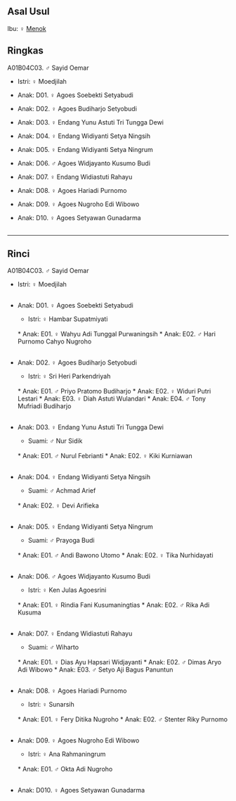 ## Asal Usul

Ibu: ♀ [Menok][up] 

## Ringkas

A01B04C03. ♂ Sayid Oemar
	<br/>

*	Istri: ♀ Moedjilah
	<br/>

*	Anak: D01. ♀ Agoes Soebekti Setyabudi
*	Anak: D02. ♀ Agoes Budiharjo Setyobudi
*	Anak: D03. ♀ Endang Yunu Astuti Tri Tungga Dewi
*	Anak: D04. ♀ Endang Widiyanti Setya Ningsih
*	Anak: D05. ♀ Endang Widiyanti Setya Ningrum
*	Anak: D06. ♂ Agoes Widjayanto Kusumo Budi
*	Anak: D07. ♀ Endang Widiastuti Rahayu
*	Anak: D08. ♀ Agoes Hariadi Purnomo
*	Anak: D09. ♀ Agoes Nugroho Edi Wibowo
*	Anak: D10. ♀ Agoes Setyawan Gunadarma
	<br/><br/>


-- -- --

## Rinci

A01B04C03. ♂ Sayid Oemar
	<br/>

*	Istri: ♀ Moedjilah
	<br/><br/>

*	Anak: D01. ♀ Agoes Soebekti Setyabudi
	*	Istri: ♀ Hambar Supatmiyati
	<br/>
	*	Anak: E01. ♀ Wahyu Adi Tunggal Purwaningsih
	*	Anak: E02. ♂ Hari Purnomo Cahyo Nugroho
	<br/><br/>

*	Anak: D02. ♀ Agoes Budiharjo Setyobudi
	*	Istri: ♀ Sri Heri Parkendriyah
	<br/>
	*	Anak: E01. ♂ Priyo Pratomo Budiharjo
	*	Anak: E02. ♀ Widuri Putri Lestari
	*	Anak: E03. ♀ Diah Astuti Wulandari
	*	Anak: E04. ♂ Tony Mufriadi Budiharjo
	<br/><br/>

*	Anak: D03. ♀ Endang Yunu Astuti Tri Tungga Dewi
	*	Suami: ♂ Nur Sidik
	<br/>
	*	Anak: E01. ♂ Nurul Febrianti
	*	Anak: E02. ♀ Kiki Kurniawan
	<br/><br/>

*	Anak: D04. ♀ Endang Widiyanti Setya Ningsih
	*	Suami: ♂ Achmad Arief
	<br/>
	*	Anak: E02. ♀ Devi Arifieka
	<br/><br/>

*	Anak: D05. ♀ Endang Widiyanti Setya Ningrum
	*	Suami: ♂ Prayoga Budi
	<br/>
	*	Anak: E01. ♂ Andi Bawono Utomo
	*	Anak: E02. ♀ Tika Nurhidayati
	<br/><br/>

*	Anak: D06. ♂ Agoes Widjayanto Kusumo Budi
	*	Istri: ♀ Ken Julas Agoesrini
	<br/>
	*	Anak: E01. ♀ Rindia Fani Kusumaningtias
	*	Anak: E02. ♂ Rika Adi Kusuma
	<br/><br/>

*	Anak: D07. ♀ Endang Widiastuti Rahayu
	*	Suami: ♂ Wiharto
	<br/>
	*	Anak: E01. ♀ Dias Ayu Hapsari Widjayanti
	*	Anak: E02. ♂ Dimas Aryo Adi Wibowo
	*	Anak: E03. ♂ Setyo Aji Bagus Panuntun
	<br/><br/>

*	Anak: D08. ♀ Agoes Hariadi Purnomo
	*	Istri: ♀ Sunarsih
	<br/>
	*	Anak: E01. ♀ Fery Ditika Nugroho
	*	Anak: E02. ♂ Stenter Riky Purnomo
	<br/><br/>

*	Anak: D09. ♀ Agoes Nugroho Edi Wibowo
	*	Istri: ♀ Ana Rahmaningrum
	<br/>
	*	Anak: E01. ♂ Okta Adi Nugroho
	<br/><br/>

*	Anak: D010. ♀ Agoes Setyawan Gunadarma
	<br/><br/>

[up]: https://github.com/epsi-rns/gitodipuro/blob/master/tree/A01/B04.md

